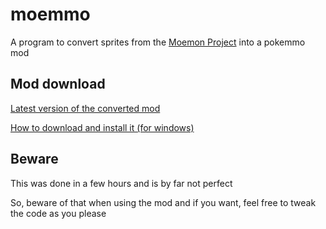 # moemmo

A program to convert sprites from the [Moemon Project](https://discord.gg/Ds7bjJMumn "Discord") into a pokemmo mod


## Mod download
[Latest version of the converted mod](https://github.com/PrincessCyanMarine/moemmo/releases/latest)

[How to download and install it (for windows)](https://www.youtube.com/watch?v=_5y8pXlb6Ak)

## Beware
This was done in a few hours and is by far not perfect

So, beware of that when using the mod and if you want, feel free to tweak the code as you please

